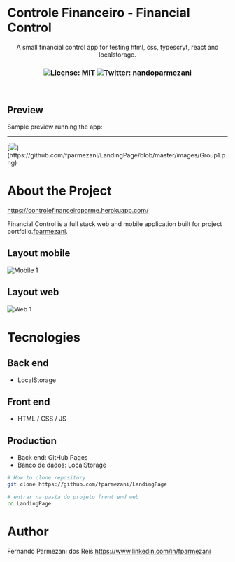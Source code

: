 # Controle Financeiro - Financial Control
<p align="center">A small financial control app for testing html, css, typescryt, react and localstorage.</p>
<h3 align="center">
  <a href="https://github.com/fparmezani/LandingPage/blob/master/LICENSE" target="_blank">
    <img alt="License: MIT" src="https://img.shields.io/badge/License-MIT-yellow.svg" />
  </a>
  <a href="https://twitter.com/nandoparmezani" target="_blank">
    <img alt="Twitter: nandoparmezani" src="https://img.shields.io/twitter/follow/nandoparmezani.svg?style=social" />
  </a>
</h3>

<br />

## Preview

Sample preview running the app:
<hr/>
[<img src="https://github.com/fparmezani/LandingPage/images/Group1.png">](https://github.com/fparmezani/LandingPage/blob/master/images/Group1.png)

# About the Project

https://controlefinanceiroparme.herokuapp.com/

Financial Control is a full stack web and mobile application built for project portfolio.[fparmezani](https://parmezani.net "Site do Fernando Parmezani").


## Layout mobile
![Mobile 1](https://raw.githubusercontent.com/gist/fparmezani/2bbed908b1fe4edb3c9f9cf564b6ffda/raw/80a3fd50ab6eae78eab930274f0a833e97d42445/controle_financeiro_mobile.svg) 

## Layout web
![Web 1](https://raw.githubusercontent.com/gist/fparmezani/a45023369b5068a625c2dda6cca52c6d/raw/f731e34490996e18b643aa35cb2a7d12481b0721/controle_financeiro.svg)


# Tecnologies

## Back end
- LocalStorage

## Front end
- HTML / CSS / JS 

## Production
- Back end: GitHub Pages
- Banco de dados: LocalStorage


```bash
# How to clone repository
git clone https://github.com/fparmezani/LandingPage

# entrar na pasta do projeto front end web
cd LandingPage
```

# Author

Fernando Parmezani dos Reis
https://www.linkedin.com/in/fparmezani

